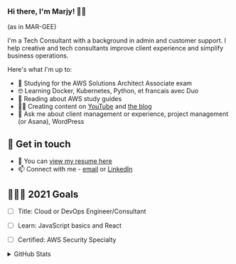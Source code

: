 ### Hi there, I'm Marjy! 👋🏾 

(as in MAR-GEE)

I'm a Tech Consultant with a background in admin and customer support. I help creative and tech consultants improve client experience and simplify business operations. 

Here's what I'm up to:

- 🔭 Studying for the AWS Solutions Architect Associate exam
- 🤓 Learning Docker, Kubernetes, Python, et francais avec Duo
- 📖 Reading about AWS study guides
- ✍🏾 Creating content on [YouTube](https://www.youtube.com/channel/UCH45NDaOXaxnGw5RBBgYQOg) and [the blog](https://msguery.net/blog)
- 💬 Ask me about client management or experience, project management (or Asana), WordPress

## 🔗 Get in touch
- 📝 You can [view my resume here](https://mguery.github.io/resume/)
- 📫 Connect with me - [email](mailto:marjyguery+gh@gmail.com) or [LinkedIn](https://www.linkedin.com/in/msguery/)

## 👩🏾‍💻 2021 Goals
- [ ] Title: Cloud or DevOps Engineer/Consultant
- [ ] Learn: JavaScript basics and React
- [ ] Certified: AWS Security Specialty


<details> 
<summary>GitHub Stats </summary>
<br />
  
![top-langs](https://github-readme-stats.vercel.app/api/top-langs?username=mguery&show_icons=true&theme=onedark)

![github stats](https://github-readme-stats.vercel.app/api?username=mguery&show_icons=true&theme=onedark)

</details>


